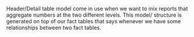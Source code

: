 Header/Detail table model come in use when we want to mix reports that aggregate numbers at the two different levels. This model/ structure is generated on top of our fact tables that says whenever we have some relationships between two fact tables.
